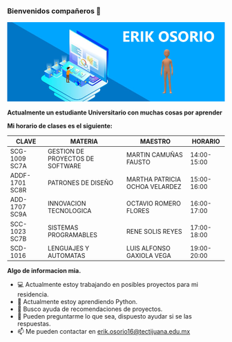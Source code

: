 ### Bienvenidos compañeros 👋

![bg][banner]

**Actualmente un estudiante Universitario con muchas cosas por aprender**

**Mi horario de clases es el siguiente:**

| CLAVE          | MATERIA                          | MAESTRO                        | HORARIO     |
|----------------|----------------------------------|--------------------------------|-------------|
| SCG-1009 SC7A  | GESTION DE PROYECTOS DE SOFTWARE | MARTIN CAMUÑAS FAUSTO          | 14:00-15:00 |
| ADDF-1701 SC8R | PATRONES DE DISEÑO               | MARTHA PATRICIA OCHOA VELARDEZ | 15:00-16:00 |
| ADD-1707 SC9A  | INNOVACION TECNOLOGICA           | OCTAVIO ROMERO FLORES          | 16:00-17:00 |
| SCC-1023 SC7B  | SISTEMAS PROGRAMABLES            | RENE SOLIS REYES               | 17:00-18:00 |
| SCD-1016       | LENGUAJES Y AUTOMATAS            | LUIS ALFONSO GAXIOLA VEGA      | 19:00-20:00 |


**Algo de informacion mia.**

- 💻 Actualmente estoy trabajando en posibles proyectos para mi residencia.
- 🧠 Actualmente estoy aprendiendo Python.
- 💜 Busco ayuda de recomendaciones de proyectos.
- 💬 Pueden preguntarme lo que sea, dispuesto ayudar si se las respuestas.
- 📫 Me pueden contactar en erik.osorio16@tectijuana.edu.mx

[banner]: https://github.com/Funky96/Funky96/blob/master/banner.png

